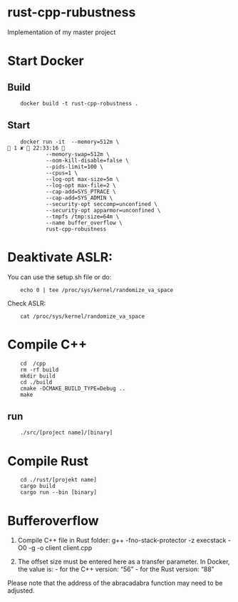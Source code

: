 # rust-cpp-rubustness
Implementation of my master project


# Start Docker 

## Build

        docker build -t rust-cpp-robustness .
        
## Start

        docker run -it  --memory=512m \                                                                              1 ✘  22:33:16 
                --memory-swap=512m \
                --oom-kill-disable=false \
                --pids-limit=100 \
                --cpus=1 \
                --log-opt max-size=5m \
                --log-opt max-file=2 \
                --cap-add=SYS_PTRACE \
                --cap-add=SYS_ADMIN \
                --security-opt seccomp=unconfined \
                --security-opt apparmor=unconfined \
                --tmpfs /tmp:size=64m \
                --name buffer_overflow \
                rust-cpp-robustness




# Deaktivate ASLR:
You can use the setup.sh file or do:

        echo 0 | tee /proc/sys/kernel/randomize_va_space

Check ASLR:

        cat /proc/sys/kernel/randomize_va_space

# Compile C++

        cd  /cpp
        rm -rf build
        mkdir build
        cd ./build
        cmake -DCMAKE_BUILD_TYPE=Debug ..    
        make

## run

        ./src/[project name]/[binary]

# Compile Rust

        cd ./rust/[projekt name]
        cargo build
        cargo run --bin [binary]  


# Bufferoverflow
1. Compile C++ file in Rust folder:
          g++ -fno-stack-protector -z execstack -O0 -g -o client client.cpp

2. The offset size must be entered here as a transfer parameter. In Docker, the value is:
           - for the C++ version: “56”
           - for the Rust version: “88”
  
Please note that the address of the abracadabra function may need to be adjusted.


